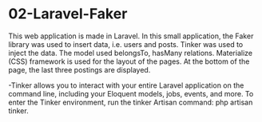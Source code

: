 # 02-Laravel-Faker

This web application is made in Laravel. In this small application, the Faker library was used to insert data, i.e. users and posts. Tinker was used to inject the data. The model used belongsTo, hasMany relations. Materialize (CSS) framework is used for the layout of the pages. At the bottom of the page, the last three postings are displayed. 

-Tinker allows you to interact with your entire Laravel application on the command line, including your Eloquent models, jobs, events, and more. To enter the Tinker environment, run the tinker Artisan command: php artisan tinker.
